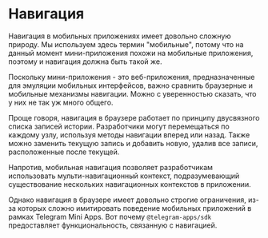 # Навигация

Навигация в мобильных приложениях имеет довольно сложную природу. Мы используем здесь термин "мобильные", потому что на данный момент мини-приложения похожи на мобильные приложения, поэтому и навигация должна быть такой же.

Поскольку мини-приложения - это веб-приложения, предназначенные для эмуляции мобильных интерфейсов, важно сравнить
браузерные и мобильные механизмы навигации. Можно с уверенностью сказать, что у них не так уж много общего.

Проще говоря, навигация в браузере работает по принципу двусвязного списка записей истории. Разработчики
могут перемещаться по каждому узлу, используя методы навигации вперед или назад. Также можно
заменить текущую запись и добавить новую, удалив все записи, расположенные после текущей.

Напротив, мобильная навигация позволяет разработчикам использовать мульти-навигационный контекст, подразумевающий
существование нескольких навигационных контекстов в приложении.

Однако навигация в браузере имеет довольно строгие ограничения, из-за которых сложно имитировать поведение мобильных приложений в рамках Telegram Mini Apps. Вот почему
`@telegram-apps/sdk` предоставляет функциональность, связанную с навигацией.

